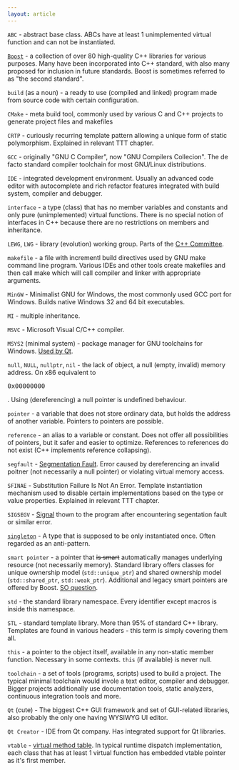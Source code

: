```yaml
---
layout: article
---
```


`ABC` - abstract base class. ABCs have at least 1 unimplemented virtual function and can not be instantiated.

[`Boost`](https://en.wikipedia.org/wiki/Boost_(C%2B%2B_libraries)) - a collection of over 80 high-quality C++ libraries for various purposes. Many have been incorporated into C++ standard, with also many proposed for inclusion in future standards. Boost is sometimes referred to as "the second standard".

`build` (as a noun) - a ready to use (compiled and linked) program made from source code with certain configuration.

`CMake` - meta build tool, commonly used by various C and C++ projects to generate project files and makefiles

`CRTP` - curiously recurring template pattern allowing a unique form of static polymorphism. Explained in relevant TTT chapter.

`GCC` - originally "GNU C Compiler", now "GNU Compilers Collecion". The de facto standard compiler toolchain for most GNU/Linux distributions.

`IDE` - integrated development environment. Usually an advanced code editor with autocomplete and rich refactor features integrated with build system, compiler and debugger.

`interface` - a type (class) that has no member variables and constants and only pure (unimplemented) virtual functions. There is no special notion of interfaces in C++ because there are no restrictions on members and inheritance.

`LEWG`, `LWG` - library (evolution) working group. Parts of the [C++ Committee](https://isocpp.org/std/the-committee).

`makefile` - a file with incrementl build directives used by GNU make command line program. Various IDEs and other tools create makefiles and then call make which will call compiler and linker with appropriate arguments.

`MinGW` - Minimalist GNU for Windows, the most commonly used GCC port for Windows. Builds native Windows 32 and 64 bit executables.

`MI` - multiple inheritance.

`MSVC` - Microsoft Visual C/C++ compiler.

`MSYS2` (minimal system) - package manager for GNU toolchains for Windows. [Used by Qt](https://wiki.qt.io/MSYS2).

`null`, `NULL`, `nullptr`, `nil` - the lack of object, a null (empty, invalid) memory address. On x86 equivalent to <pre>0x00000000</pre>. Using (dereferencing) a null pointer is undefined behaviour.

`pointer` - a variable that does not store ordinary data, but holds the address of another variable. Pointers to pointers are possible.

`reference` - an alias to a variable or constant. Does not offer all possibilities of pointers, but it safer and easier to optimize. References to references do not exist (C++ implements reference collapsing).

`segfault` - [Segmentation Fault]((https://en.wikipedia.org/wiki/Segmentation_fault)). Error caused by dereferencing an invalid poitner (not necessarily a null pointer) or violating virtual memory access.

`SFINAE` - Substitution Failure Is Not An Error. Template instantiation mechanism used to disable certain implementations based on the type or value properties. Explained in relevant TTT chapter.

`SIGSEGV` - [Signal](https://en.wikipedia.org/wiki/Signal_(IPC)) thown to the program after encountering segentation fault or similar error.

[`singleton`](https://en.wikipedia.org/wiki/Singleton_pattern) - A type that is supposed to be only instantiated once. Often regarded as an anti-pattern.

`smart pointer` - a pointer that <del>is smart</del> automatically manages underlying resource (not necessarily memory). Standard library offers classes for unique ownership model (`std::unique_ptr`) and shared ownership model (`std::shared_ptr`, `std::weak_ptr`). Additional and legacy smart pointers are offered by Boost. [SO question](https://stackoverflow.com/questions/106508/what-is-a-smart-pointer-and-when-should-i-use-one).

`std` - the standard library namespace. Every identifier except macros is inside this namespace.

`STL` - standard template library. More than 95% of standard C++ library. Templates are found in various headers - this term is simply covering them all.

`this` - a pointer to the object itself, available in any non-static member function. Necessary in some contexts. `this` (if available) is never null.

`toolchain` - a set of tools (programs, scripts) used to build a project. The typical minimal toolchain would invole a text editor, compiler and debugger. Bigger projects additionally use documentation tools, static analyzers, continuous integration tools and more.

`Qt` (cute) - The biggest C++ GUI framework and set of GUI-related libraries, also probably the only one having WYSIWYG UI editor.

`Qt Creator` - IDE from Qt company. Has integrated support for Qt libraries.

`vtable` - [virtual method table](https://en.wikipedia.org/wiki/Virtual_method_table). In typical runtime dispatch implementation, each class that has at least 1 virtual function has embedded vtable pointer as it's first member.
